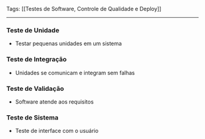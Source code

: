 
Tags: [[Testes de Software, Controle de Qualidade e Deploy]]

----

### Teste de Unidade
- Testar pequenas unidades em um sistema
### Teste de Integração
- Unidades se comunicam e integram sem falhas
### Teste de Validação
- Software atende aos requisitos
### Teste de Sistema
- Teste de interface com o usuário
